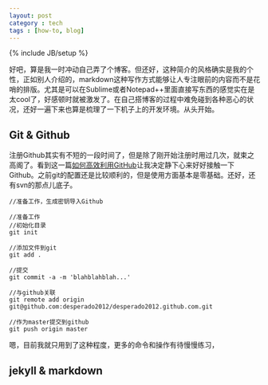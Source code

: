 ```yaml
---
layout: post
category : tech
tags : [how-to, blog]
---
```

{% include JB/setup %}

好吧，算是我一时冲动自己弄了个博客。但还好，这种简介的风格确实是我的个性，正如别人介绍的，markdown这种写作方式能够让人专注眼前的内容而不是花哨的排版。尤其是可以在Sublime或者Notepad++里面直接写东西的感觉实在是太cool了，好感顿时就被激发了。在自己搭博客的过程中难免碰到各种恶心的状况，还好一遍下来也算是梳理了一下机子上的开发环境。从头开始。

## Git & Github ##

注册Github其实有不短的一段时间了，但是除了刚开始注册时用过几次，就束之高阁了。看到这一篇[如何高效利用GitHub](http://www.yangzhiping.com/tech/github.html)让我决定静下心来好好接触一下Github。之前git的配置还是比较顺利的，但是使用方面基本是零基础。还好，还有svn的那点儿底子。

    //准备工作，生成密钥导入Github
    
    //准备工作
    //初始化目录
    git init
    
    //添加文件到git
    git add .
    
    //提交
    git commit -a -m 'blahblahblah...'
    
    //与github关联
    git remote add origin git@github.com:desperado2012/desperado2012.github.com.git
    
    //作为master提交到github
    git push origin master

嗯，目前我就只用到了这种程度，更多的命令和操作有待慢慢练习，

## jekyll & markdown ##



